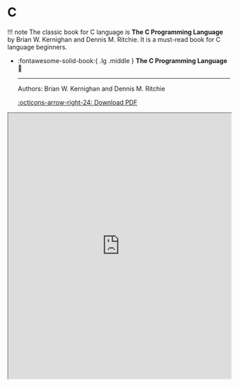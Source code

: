 # C

!!! note
    The classic book for C language is __The C Programming Language__ by Brian W. Kernighan and Dennis M. Ritchie. It is a must-read book for C language beginners.


<div class="grid cards" markdown>

-   :fontawesome-solid-book:{ .lg .middle } __The C Programming Language🎯__

    ---
    Authors: Brian W. Kernighan and Dennis M. Ritchie

    [:octicons-arrow-right-24: <a href="https://www.cimat.mx/ciencia_para_jovenes/bachillerato/libros/%5BKernighan-Ritchie%5DThe_C_Programming_Language.pdf" target="_blank"> Download PDF </a>](#)

</div>

<iframe src="https://www.cimat.mx/ciencia_para_jovenes/bachillerato/libros/%5BKernighan-Ritchie%5DThe_C_Programming_Language.pdf" width="100%" height="600px"></iframe>